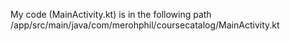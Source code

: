 My code (MainActivity.kt) is in the following path  /app/src/main/java/com/merohphil/coursecatalog/MainActivity.kt
